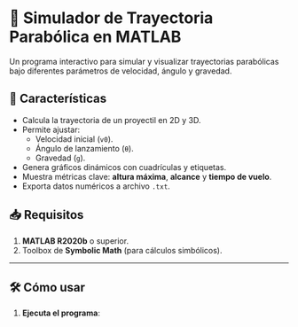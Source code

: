 # 🚀 Simulador de Trayectoria Parabólica en MATLAB

Un programa interactivo para simular y visualizar trayectorias parabólicas bajo diferentes parámetros de velocidad, ángulo y gravedad.

## 📌 Características
- Calcula la trayectoria de un proyectil en 2D y 3D.
- Permite ajustar:
  - Velocidad inicial (`v0`).
  - Ángulo de lanzamiento (`θ`).
  - Gravedad (`g`).
- Genera gráficos dinámicos con cuadrículas y etiquetas.
- Muestra métricas clave: **altura máxima**, **alcance** y **tiempo de vuelo**.
- Exporta datos numéricos a archivo `.txt`.

## 📥 Requisitos
1. **MATLAB R2020b** o superior.
2. Toolbox de **Symbolic Math** (para cálculos simbólicos).

---

## 🛠️ Cómo usar
1. **Ejecuta el programa**: